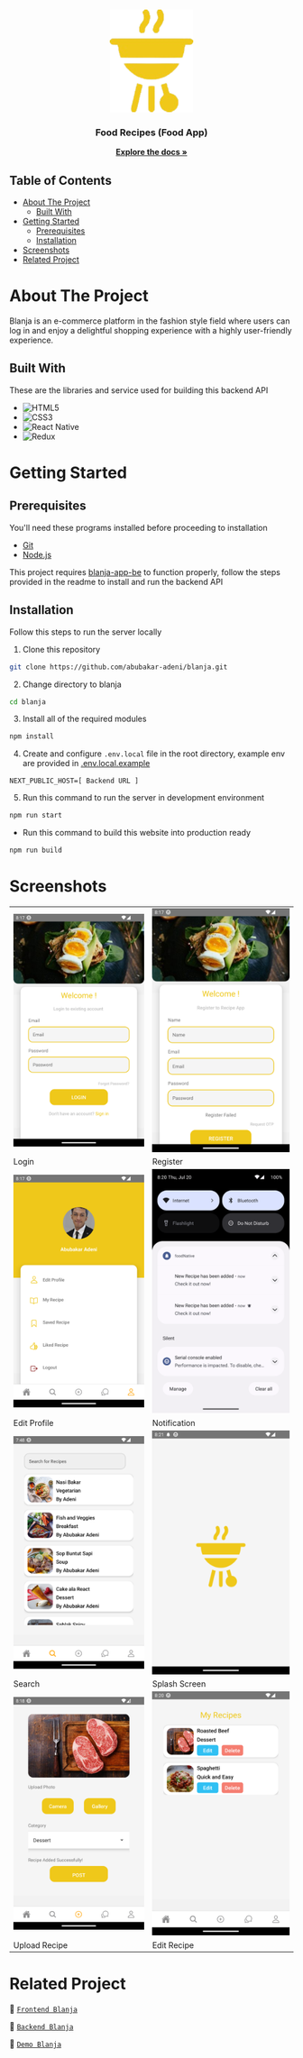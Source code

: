 <br />
<p align="center">
  <div align="center">
    <img src="./document/logo-recipe.png" alt="shopbag">
  </div>
  <h3 align="center">Food Recipes (Food App)</h3>
  <p align="center">
    <a href="https://github.com/abubakar-adeni/blanja"><strong>Explore the docs »</strong></a>
  </p>
</p>

## Table of Contents

- [About The Project](#about-the-project)
  - [Built With](#built-with)
- [Getting Started](#getting-started)
  - [Prerequisites](#prerequisites)
  - [Installation](#installation)
- [Screenshots](#screenshots)
- [Related Project](#related-project)

# About The Project

Blanja is an e-commerce platform in the fashion style field where users can log in and enjoy a delightful shopping experience with a highly user-friendly experience.

## Built With

These are the libraries and service used for building this backend API

- ![HTML5](https://img.shields.io/badge/html5-%23E34F26.svg?style=for-the-badge&logo=html5&logoColor=white)
- ![CSS3](https://img.shields.io/badge/css3-%231572B6.svg?style=for-the-badge&logo=css3&logoColor=white)
- ![React Native](https://img.shields.io/badge/react_native-%2320232a.svg?style=for-the-badge&logo=react&logoColor=%2361DAFB)
- ![Redux](https://img.shields.io/badge/redux-%23593d88.svg?style=for-the-badge&logo=redux&logoColor=white)

# Getting Started

## Prerequisites

You'll need these programs installed before proceeding to installation

- [Git](https://git-scm.com/downloads)
- [Node.js](https://nodejs.org/en/download)

This project requires [blanja-app-be](https://github.com/abubakar-adeni/blanja/blob/main/README.md) to function properly, follow the steps provided in the readme to install and run the backend API

## Installation

Follow this steps to run the server locally

1. Clone this repository

```sh
git clone https://github.com/abubakar-adeni/blanja.git
```

2. Change directory to blanja

```sh
cd blanja
```

3. Install all of the required modules

```sh
npm install
```

4. Create and configure `.env.local` file in the root directory, example env are provided in [.env.local.example](./.env.local.example)

```env
NEXT_PUBLIC_HOST=[ Backend URL ]
```

5. Run this command to run the server in development environment

```sh
npm run start
```

- Run this command to build this website into production ready

```sh
npm run build
```

# Screenshots

<table>
 <tr>
    <td><img width="350px" src="./document/login.png" border="0" alt="Login" /></td>
    <td> <img width="350px" src="./document/register.png" border="0"  alt="Register" /></td>
  </tr>
  <tr>
    <td>Login</td>
    <td>Register</td>
  </tr>
  <tr>
    <td><img width="350px" src="./document/profile.png" border="0" alt="Profile" /> </td>
    <td><img width="350px" src="./document/notif.png" border="0" alt="Notification Success" /> </td>
  </tr>
   <tr>
    <td>Edit Profile</td>
    <td>Notification</td>
  </tr>
  <tr>
    <td><img width="350px" src="./document/search.png" border="0" alt="Search" /></td>
    <td><img width="350px" src="./document/splash.png" border="0" alt="Splash Screen" /> </td>
  </tr>
   <tr>
    <td>Search</td>
    <td>Splash Screen</td>
      <tr>
    <td><img width="350px" src="./document/update.png" border="0" alt="Upload Recipe" /></td>
    <td><img width="350px" src="./document/edit.png" border="0" alt="Edit Recipe" /> </td>
  </tr>
   <tr>
    <td>Upload Recipe</td>
    <td>Edit Recipe</td>
</table>

# Related Project

:rocket: [`Frontend Blanja`](https://github.com/abubakar-adeni/blanja)

:rocket: [`Backend Blanja`](https://github.com/abubakar-adeni/blanja-app-be)

:rocket: [`Demo Blanja`](https://blanja-fe-zeta.vercel.app/)
